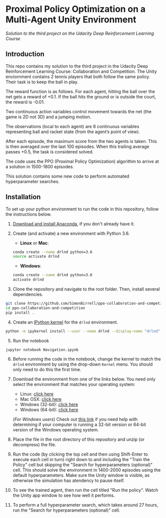 # Proximal Policy Optimization on a Multi-Agent Unity Environment
*Solution to the third project on the Udacity Deep Reinforcement Learning Course*

## Introduction
This repo contains my solution to the third project in the Udacity Deep Reinforcement Learning Course: Collaboration and Competition. The Unity enviornment contains 2 tennis players that both follow the same policy. Their task is to keep the ball in play.

The reward function is as follows. For each agent, hitting the ball over the net gets a reward of +0.1. If the ball hits the ground or is outside the court, the reward is -0.01. 

Two continuous action variables control movement towards the net (the game is 2D not 3D) and a jumping motion.

The observations (local to each agent) are 8 continuous variables representing ball and racket state (from the agent’s point of view).

After each episode, the maximum score from the two agents is taken. This is then averaged over the last 100 episodes. When this trailing average passes +0.5, the task is considered solved.

The code uses the PPO (Proximal Policy Optimization) algorithm to arrive at a solution in 1500-1800 episodes.

This solution contains some new code to perform automated hyperparameter searches.

## Installation

To set up your python environment to run the code in this repository, follow the instructions below.

1. [Download and install Anaconda](https://www.anaconda.com/download/), if you don't already have it.


2. Create (and activate) a new environment with Python 3.6.

	- __Linux__ or __Mac__: 
	```bash
	conda create --name drlnd python=3.6
	source activate drlnd
	```
	- __Windows__: 
	```bash
	conda create --name drlnd python=3.6 
	activate drlnd
	```
	
3. Clone the repository and navigate to the root folder.  Then, install several dependencies.
```bash
git clone https://github.com/SimonBirrell/ppo-collaboration-and-competition.git
cd ppo-collaboration-and-competition
pip install .
```

4. Create an [IPython kernel](http://ipython.readthedocs.io/en/stable/install/kernel_install.html) for the `drlnd` environment.  
```bash
python -m ipykernel install --user --name drlnd --display-name "drlnd"
```

5. Run the notebook
```bash
jupyter notebook Navigation.ipynb
```

6. Before running the code in the notebook, change the kernel to match the `drlnd` environment by using the drop-down `Kernel` menu. You should only need to do this the first time. 

7. Download the environment from one of the links below.  You need only select the environment that matches your operating system:
    - Linux: [click here](https://s3-us-west-1.amazonaws.com/udacity-drlnd/P3/Tennis/Tennis_Linux.zip)
    - Mac OSX: [click here](https://s3-us-west-1.amazonaws.com/udacity-drlnd/P3/Tennis/Tennis.app.zip)
    - Windows (32-bit): [click here](https://s3-us-west-1.amazonaws.com/udacity-drlnd/P3/Tennis/Tennis_Windows_x86.zip)
    - Windows (64-bit): [click here](https://s3-us-west-1.amazonaws.com/udacity-drlnd/P3/Tennis/Tennis_Windows_x86_64.zip)
    
    (_For Windows users_) Check out [this link](https://support.microsoft.com/en-us/help/827218/how-to-determine-whether-a-computer-is-running-a-32-bit-version-or-64) if you need help with determining if your computer is running a 32-bit version or 64-bit version of the Windows operating system.

8. Place the file in the root directory of this repository and unzip (or decompress) the file. 

9. Run the code (by clicking the top cell and then using Shift-Enter to execute each cell in turn) right down to and including the "Train the Policy" cell but skipping the "Search for hyperparameters (optional)" cell. This should solve the environment in 1400-2000 episodes using the default hyperparameters. Make sure the Unity window is visible, as otherwise the simulation has atendency to pause itself.

10. To see the trained agent, then run the cell titled "Run the policy". Watch the Unity app window to see how well it performs.

11. To perform a full hyperparameter search, which takes around 27 hours, run the "Search for hyperparameters (optional)" cell.


